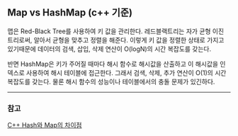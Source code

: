 ## Map vs HashMap (c++ 기준)

맵은 Red-Black Tree를 사용하여 키 값을 관리한다. 레드블랙트리는 자가 균형 이진 트리로써, 알아서 균형을 맞추고 정렬을 해준다. 이렇게 키 값을 정렬한 상태로 가지고 있기때문에 데이터의 검색, 삽입, 삭제 연산이 O(logN)의 시간 복잡도를 갖는다.

반면 HashMap은 키가 주어질 때마다 해시 함수로 해시값을 산출하고 이 해시값을 인덱스로 사용하여 해시 테이블에 접근한다. 그래서 검색, 삭제, 추가 연산이 O(1)의 시간복잡도를 갖는다. 물론 해시 함수의 성능이나 테이블에서의 충돌 문제가 있긴하다. 

---

### 참고 
[C++ Hash와 Map의 차이점](https://wonjayk.tistory.com/211)